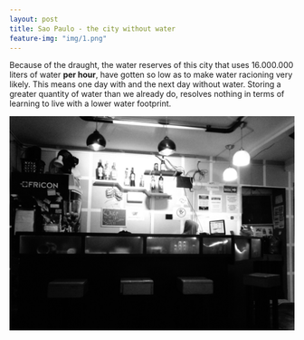 ```yaml
---
layout: post
title: Sao Paulo - the city without water
feature-img: "img/1.png"
---
```


Because of the draught, the water reserves of this city that uses 16.000.000 liters of water **per hour**, have gotten so low as to make water racioning very likely. This means one day with and the next day without water. Storing a greater quantity of water than we already do, resolves nothing in terms of learning to live with a lower water footprint.

![](/img/beats.jpg)